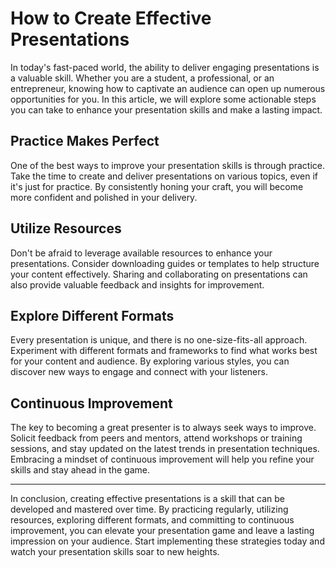 # How to Create Effective Presentations

In today's fast-paced world, the ability to deliver engaging presentations is a valuable skill. Whether you are a student, a professional, or an entrepreneur, knowing how to captivate an audience can open up numerous opportunities for you. In this article, we will explore some actionable steps you can take to enhance your presentation skills and make a lasting impact.

## Practice Makes Perfect

One of the best ways to improve your presentation skills is through practice. Take the time to create and deliver presentations on various topics, even if it's just for practice. By consistently honing your craft, you will become more confident and polished in your delivery.

## Utilize Resources

Don't be afraid to leverage available resources to enhance your presentations. Consider downloading guides or templates to help structure your content effectively. Sharing and collaborating on presentations can also provide valuable feedback and insights for improvement.

## Explore Different Formats

Every presentation is unique, and there is no one-size-fits-all approach. Experiment with different formats and frameworks to find what works best for your content and audience. By exploring various styles, you can discover new ways to engage and connect with your listeners.

## Continuous Improvement

The key to becoming a great presenter is to always seek ways to improve. Solicit feedback from peers and mentors, attend workshops or training sessions, and stay updated on the latest trends in presentation techniques. Embracing a mindset of continuous improvement will help you refine your skills and stay ahead in the game.

---

In conclusion, creating effective presentations is a skill that can be developed and mastered over time. By practicing regularly, utilizing resources, exploring different formats, and committing to continuous improvement, you can elevate your presentation game and leave a lasting impression on your audience. Start implementing these strategies today and watch your presentation skills soar to new heights.